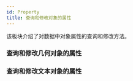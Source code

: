 ```yaml
---
id: Property
title: 查询和修改对象的属性
---
```

该板块介绍了对数据中对象属性的查询和修改方法。

### 查询和修改几何对象的属性

### 查询和修改文本对象的属性



